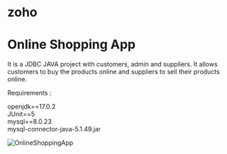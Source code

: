 # zoho
# Online Shopping App

It is a JDBC JAVA project with customers, admin and suppliers. It allows customers to buy the products online and suppliers to sell their products online.

Requirements :

openjdk==17.0.2\
JUnit==5\
mysql==8.0.23\
mysql-connector-java-5.1.49.jar

![OnlineShoppingApp](https://user-images.githubusercontent.com/69042451/165978507-6fda72a9-8da6-4936-b319-c0952755fc86.jpg)

